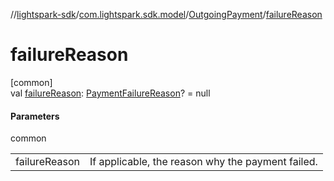 //[lightspark-sdk](../../../index.md)/[com.lightspark.sdk.model](../index.md)/[OutgoingPayment](index.md)/[failureReason](failure-reason.md)

# failureReason

[common]\
val [failureReason](failure-reason.md): [PaymentFailureReason](../-payment-failure-reason/index.md)? = null

#### Parameters

common

| | |
|---|---|
| failureReason | If applicable, the reason why the payment failed. |
